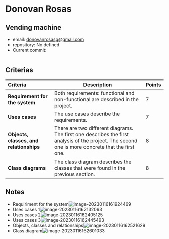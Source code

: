 # Donovan Rosas

## Vending machine

* email: donovanrosasg@gmail.com
* repository: No defined
* Current commit:
```shell
```

## Criterias
| Criteria                                | Description                                                  | Points |
| :-------------------------------------- | ------------------------------------------------------------ | ------ |
| **Requirement for the system**          | Both requirements: functional and non-functional are described in the project. | 7      |
| **Uses cases**                          | The use cases describe the requirements.                     | 7      |
| **Objects, classes, and relationships** | There are two different diagrams. The first one describes the first analysis of the project. The second one is more concrete that the first one. | 8      |
| **Class diagrams**                      | The class diagram describes the classes that were found in the previous section. | 8      |

## Notes

* Requiriment for the system![image-20230116161924469](/home/juancardona/Workbench/professional-java-se-development-2022-2023/images/image-20230116161924469.png)
* Uses cases 1![image-20230116162132063](/home/juancardona/Workbench/professional-java-se-development-2022-2023/images/image-20230116162132063.png)
* Uses cases 2![image-20230116162405125](/home/juancardona/Workbench/professional-java-se-development-2022-2023/images/image-20230116162405125.png)
* Uses cases 3![image-20230116162445493](/home/juancardona/Workbench/professional-java-se-development-2022-2023/images/image-20230116162445493.png)
* Objects, classes and relationships![image-20230116162521629](/home/juancardona/Workbench/professional-java-se-development-2022-2023/images/image-20230116162521629.png)
* Class diagram![image-20230116162601033](/home/juancardona/Workbench/professional-java-se-development-2022-2023/images/image-20230116162601033.png)
